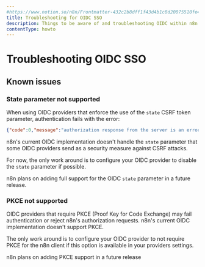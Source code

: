 ```yaml
---
#https://www.notion.so/n8n/Frontmatter-432c2b8dff1f43d4b1c8d20075510fe4
title: Troubleshooting for OIDC SSO
description: Things to be aware of and troubleshooting OIDC within n8n
contentType: howto
---
```


# Troubleshooting OIDC SSO

## Known issues

### State parameter not supported

When using OIDC providers that enforce the use of the `state` CSRF token parameter, authentication fails with the error:

```json
{"code":0,"message":"authorization response from the server is an error"}
```

n8n's current OIDC implementation doesn't handle the `state` parameter that some OIDC providers send as a security measure against CSRF attacks.

For now, the only work around is to configure your OIDC provider to disable the `state` parameter if possible.

n8n plans on adding full support for the OIDC `state` parameter in a future release.

### PKCE not supported

OIDC providers that require PKCE (Proof Key for Code Exchange) may fail authentication or reject n8n's authorization requests. n8n's current OIDC implementation doesn't support PKCE.

The only work around is to configure your OIDC provider to not require PKCE for the n8n client if this option is available in your providers settings. 

n8n plans on adding PKCE support in a future release
